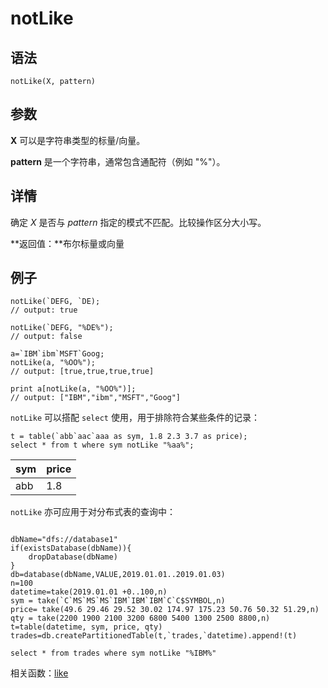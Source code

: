 # notLike

## 语法

`notLike(X, pattern)`

## 参数

**X** 可以是字符串类型的标量/向量。

**pattern** 是一个字符串，通常包含通配符（例如 "%"）。

## 详情

确定 *X* 是否与 *pattern* 指定的模式不匹配。比较操作区分大小写。

**返回值：**布尔标量或向量

## 例子

```
notLike(`DEFG, `DE);
// output: true

notLike(`DEFG, "%DE%");
// output: false

a=`IBM`ibm`MSFT`Goog;
notLike(a, "%OO%");
// output: [true,true,true,true]

print a[notLike(a, "%OO%")];
// output: ["IBM","ibm","MSFT","Goog"]
```

`notLike` 可以搭配 `select` 使用，用于排除符合某些条件的记录：

```
t = table(`abb`aac`aaa as sym, 1.8 2.3 3.7 as price);
select * from t where sym notLike "%aa%";
```

| sym | price |
| --- | --- |
| abb | 1.8 |

`notLike` 亦可应用于对分布式表的查询中：

```

dbName="dfs://database1"
if(existsDatabase(dbName)){
	dropDatabase(dbName)
}
db=database(dbName,VALUE,2019.01.01..2019.01.03)
n=100
datetime=take(2019.01.01 +0..100,n)
sym = take(`C`MS`MS`MS`IBM`IBM`IBM`C`C$SYMBOL,n)
price= take(49.6 29.46 29.52 30.02 174.97 175.23 50.76 50.32 51.29,n)
qty = take(2200 1900 2100 3200 6800 5400 1300 2500 8800,n)
t=table(datetime, sym, price, qty)
trades=db.createPartitionedTable(t,`trades,`datetime).append!(t)

select * from trades where sym notLike "%IBM%"
```

相关函数：[like](../l/like.html)


